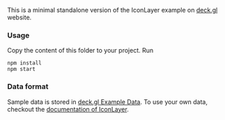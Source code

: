 This is a minimal standalone version of the IconLayer example
on [deck.gl](http://deck.gl) website.

### Usage
Copy the content of this folder to your project. Run
```
npm install
npm start
```

### Data format
Sample data is stored in [deck.gl Example Data](https://github.com/uber-common/deck.gl-data/tree/master/examples/icon). To use your own data, checkout
the [documentation of IconLayer](../../../docs/layers/icon-layer.md).

